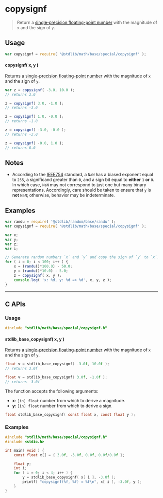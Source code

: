 <!--

@license Apache-2.0

Copyright (c) 2021 The Stdlib Authors.

Licensed under the Apache License, Version 2.0 (the "License");
you may not use this file except in compliance with the License.
You may obtain a copy of the License at

   http://www.apache.org/licenses/LICENSE-2.0

Unless required by applicable law or agreed to in writing, software
distributed under the License is distributed on an "AS IS" BASIS,
WITHOUT WARRANTIES OR CONDITIONS OF ANY KIND, either express or implied.
See the License for the specific language governing permissions and
limitations under the License.

-->

# copysignf

> Return a [single-precision floating-point number][ieee754] with the magnitude of `x` and the sign of `y`.

<section class="usage">

## Usage

```javascript
var copysignf = require( '@stdlib/math/base/special/copysignf' );
```

#### copysignf( x, y )

Returns a [single-precision floating-point number][ieee754] with the magnitude of `x` and the sign of `y`.

```javascript
var z = copysignf( -3.0, 10.0 );
// returns 3.0

z = copysignf( 3.0, -1.0 );
// returns -3.0

z = copysignf( 1.0, -0.0 );
// returns -1.0

z = copysignf( -3.0, -0.0 );
// returns -3.0

z = copysignf( -0.0, 1.0 );
// returns 0.0
```

</section>

<!-- /.usage -->

<section class="notes">

## Notes

-   According to the [IEEE754][ieee754] standard, a `NaN` has a biased exponent equal to `255`, a significand greater than `0`, and a sign bit equal to **either** `1` **or** `0`. In which case, `NaN` may not correspond to just one but many binary representations. Accordingly, care should be taken to ensure that `y` is **not** `NaN`; otherwise, behavior may be indeterminate.

</section>

<!-- /.notes -->

<section class="examples">

## Examples

<!-- eslint no-undef: "error" -->

```javascript
var randu = require( '@stdlib/random/base/randu' );
var copysignf = require( '@stdlib/math/base/special/copysignf' );

var x;
var y;
var z;
var i;

// Generate random numbers `x` and `y` and copy the sign of `y` to `x`...
for ( i = 0; i < 100; i++ ) {
    x = (randu()*100.0) - 50.0;
    y = (randu()*10.0) - 5.0;
    z = copysignf( x, y );
    console.log( 'x: %d, y: %d => %d', x, y, z );
}
```

</section>

<!-- /.examples -->

<!-- C interface documentation. -->

* * *

<section class="c">

## C APIs

<!-- Section to include introductory text. Make sure to keep an empty line after the intro `section` element and another before the `/section` close. -->

<section class="intro">

</section>

<!-- /.intro -->

<!-- C usage documentation. -->

<section class="usage">

### Usage

```c
#include "stdlib/math/base/special/copysignf.h"
```

#### stdlib_base_copysignf( x, y )

Returns a [single-precision floating-point number][ieee754] with the magnitude of `x` and the sign of `y`.

```c
float v = stdlib_base_copysignf( -3.0f, 10.0f );
// returns 3.0f

float v = stdlib_base_copysignf( 3.0f, -1.0f );
// returns -3.0f
```

The function accepts the following arguments:

-   **x**: `[in] float` number from which to derive a magnitude.
-   **y**: `[in] float` number from which to derive a sign.

```c
float stdlib_base_copysignf( const float x, const float y );
```

</section>

<!-- /.usage -->

<!-- C API usage notes. Make sure to keep an empty line after the `section` element and another before the `/section` close. -->

<section class="notes">

</section>

<!-- /.notes -->

<!-- C API usage examples. -->

<section class="examples">

### Examples

```c
#include "stdlib/math/base/special/copysignf.h"
#include <stdio.h>

int main( void ) {
    const float x[] = { 3.0f, -3.0f, 0.0f, 0.0f/0.0f };

    float y;
    int i;
    for ( i = 0; i < 4; i++ ) {
        y = stdlib_base_copysignf( x[ i ], -3.0f );
        printf( "copysignf(%f, %f) = %f\n", x[ i ], -3.0f, y );
    }
}
```

</section>

<!-- /.examples -->

</section>

<!-- /.c -->

<!-- Section for related `stdlib` packages. Do not manually edit this section, as it is automatically populated. -->

<section class="related">

</section>

<!-- /.related -->

<!-- Section for all links. Make sure to keep an empty line after the `section` element and another before the `/section` close. -->

<section class="links">

[ieee754]: https://en.wikipedia.org/wiki/IEEE_754-1985

</section>

<!-- /.links -->

